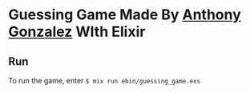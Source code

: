 # Guessing Game Made By [Anthony Gonzalez](https://github.com/boilercoding) WIth Elixir

## Run

To run the game, enter `$ mix run ebin/guessing_game.exs`
